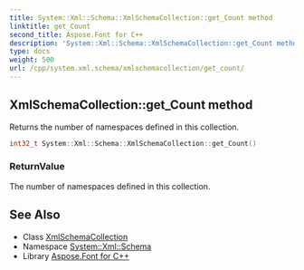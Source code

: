 ```yaml
---
title: System::Xml::Schema::XmlSchemaCollection::get_Count method
linktitle: get_Count
second_title: Aspose.Font for C++
description: 'System::Xml::Schema::XmlSchemaCollection::get_Count method. Returns the number of namespaces defined in this collection in C++.'
type: docs
weight: 500
url: /cpp/system.xml.schema/xmlschemacollection/get_count/
---
```

## XmlSchemaCollection::get_Count method


Returns the number of namespaces defined in this collection.

```cpp
int32_t System::Xml::Schema::XmlSchemaCollection::get_Count()
```


### ReturnValue

The number of namespaces defined in this collection.

## See Also

* Class [XmlSchemaCollection](../)
* Namespace [System::Xml::Schema](../../)
* Library [Aspose.Font for C++](../../../)
